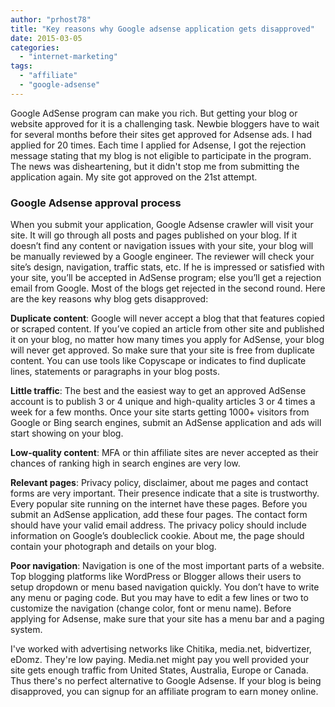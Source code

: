 ```yaml
---
author: "prhost78"
title: "Key reasons why Google adsense application gets disapproved"
date: 2015-03-05
categories: 
  - "internet-marketing"
tags: 
  - "affiliate"
  - "google-adsense"
---
```


Google AdSense program can make you rich. But getting your blog or website approved for it is a challenging task. Newbie bloggers have to wait for several months before their sites get approved for Adsense ads. I had applied for 20 times. Each time I applied for Adsense, I got the rejection message stating that my blog is not eligible to participate in the program. The news was disheartening, but it didn't stop me from submitting the application again. My site got approved on the 21st attempt.

### Google Adsense approval process

When you submit your application, Google Adsense crawler will visit your site. It will go through all posts and pages published on your blog. If it doesn’t find any content or navigation issues with your site, your blog will be manually reviewed by a Google engineer. The reviewer will check your site’s design, navigation, traffic stats, etc. If he is impressed or satisfied with your site, you’ll be accepted in AdSense program; else you’ll get a rejection email from Google. Most of the blogs get rejected in the second round. Here are the key reasons why blog gets disapproved:

**Duplicate content**: Google will never accept a blog that that features copied or scraped content. If you’ve copied an article from other site and published it on your blog, no matter how many times you apply for AdSense, your blog will never get approved. So make sure that your site is free from duplicate content. You can use tools like Copyscape or indicates to find duplicate lines, statements or paragraphs in your blog posts.

**Little traffic**: The best and the easiest way to get an approved AdSense account is to publish 3 or 4 unique and high-quality articles 3 or 4 times a week for a few months. Once your site starts getting 1000+ visitors from Google or Bing search engines, submit an AdSense application and ads will start showing on your blog.

**Low-quality content**: MFA or thin affiliate sites are never accepted as their chances of ranking high in search engines are very low.

**Relevant pages**: Privacy policy, disclaimer, about me pages and contact forms are very important. Their presence indicate that a site is trustworthy. Every popular site running on the internet have these pages. Before you submit an AdSense application, add these four pages. The contact form should have your valid email address. The privacy policy should include information on Google’s doubleclick cookie. About me, the page should contain your photograph and details on your blog.

**Poor navigation**: Navigation is one of the most important parts of a website. Top blogging platforms like WordPress or Blogger allows their users to setup dropdown or menu based navigation quickly. You don’t have to write any menu or paging code. But you may have to edit a few lines or two to customize the navigation (change color, font or menu name). Before applying for Adsense, make sure that your site has a menu bar and a paging system.

I've worked with advertising networks like Chitika, media.net, bidvertizer, eDomz. They're low paying. Media.net might pay you well provided your site gets enough traffic from United States, Australia, Europe or Canada. Thus there's no perfect alternative to Google Adsense. If your blog is being disapproved, you can signup for an affiliate program to earn money online.
